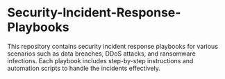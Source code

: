 # Security-Incident-Response-Playbooks
This repository contains security incident response playbooks for various scenarios such as data breaches, DDoS attacks, and ransomware infections. Each playbook includes step-by-step instructions and automation scripts to handle the incidents effectively.
